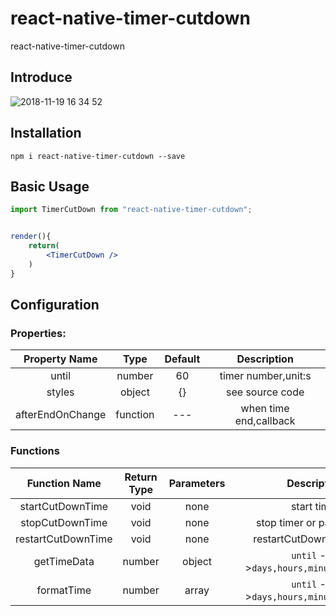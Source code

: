 # react-native-timer-cutdown
react-native-timer-cutdown

## Introduce

![2018-11-19 16 34 52](https://user-images.githubusercontent.com/21967852/48695102-2e4dfa80-ec19-11e8-9999-0a4abf84eb4f.gif)

## Installation
```
npm i react-native-timer-cutdown --save
```

## Basic Usage
```jsx
import TimerCutDown from "react-native-timer-cutdown";


render(){
    return(
        <TimerCutDown />
    )
}
```

## Configuration
### Properties:
| Property Name | Type | Default | Description |
|:---:|:---:|:---:|:---:|
|until|number|60|timer number,unit:s|
|styles|object|{}|see source code|
|afterEndOnChange|function|---|when time end,callback|
### Functions
| Function Name | Return Type | Parameters | Description |
|:---:|:---:|:---:|:---:|
|startCutDownTime|void|none|start timer|
|stopCutDownTime|void|none|stop timer or pause timer|
|restartCutDownTime|void|none|restartCutDownTime timer|
|getTimeData|number|object|`until` --->`days,hours,minutes,seconds`|
|formatTime|number|array|`until` --->`days,hours,minutes,seconds`|

